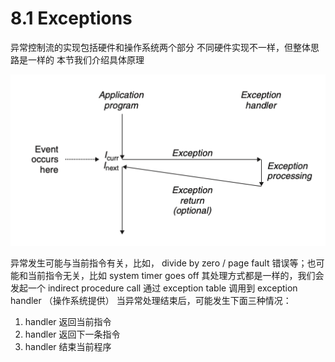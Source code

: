 # 8.1 Exceptions
异常控制流的实现包括硬件和操作系统两个部分 不同硬件实现不一样，但整体思路是一样的 本节我们介绍具体原理

![](2023-06-30-13-09-17.png)

异常发生可能与当前指令有关，比如， divide by zero / page fault 错误等；也可能和当前指令无关，比如 system timer goes off
其处理方式都是一样的，我们会发起一个 indirect procedure call 通过 exception table 调用到 exception handler （操作系统提供）
当异常处理结束后，可能发生下面三种情况：
1. handler 返回当前指令
2. handler 返回下一条指令
3. handler 结束当前程序